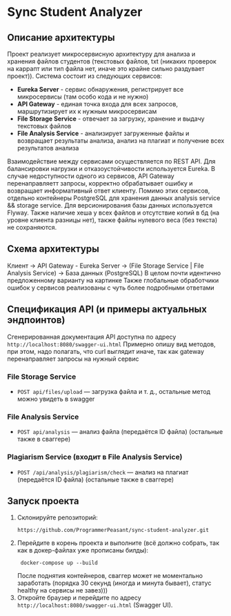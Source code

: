 # Sync Student Analyzer

## Описание архитектуры

Проект реализует микросервисную архитектуру для анализа и хранения файлов студентов (текстовых файлов, txt (никаких проверок на каррапт или тип файла нет, иначе это крайне сильно раздувает проект)). Система состоит из следующих сервисов:

- **Eureka Server** - сервис обнаружения, регистрирует все микросервисы (там особо кода и не нужно)
- **API Gateway** - единая точка входа для всех запросов, маршрутизирует их к нужным микросервисам
- **File Storage Service** - отвечает за загрузку, хранение и выдачу текстовых файлов
- **File Analysis Service** - анализирует загруженные файлы и возвращает результаты анализа, анализ на плагиат и получение всех результатов анализа

Взаимодействие между сервисами осуществляется по REST API. Для балансировки нагрузки и отказоустойчивости используется Eureka. В случае недоступности одного из сервисов, API Gateway перенаправляетт запросы, корректно обрабатывает ошибку и возвращает информативный ответ клиенту.
Помимо этих сервисов, отдельно контейнеры PostgreSQL для хранения данных analysis service && storage service. Для версионирования базы данных используется Flyway.
Также наличие хеша у всех файлов и отсутствие копий в бд (на уровне клиента разницы нет), также файлы нулевого веса (без текста) не сохраняются.
## Схема архитектуры

Клиент -> API Gateway - Eureka Server -> (File Storage Service | File Analysis Service) -> База данных (PostgreSQL)
В целом почти идентично предложенному варианту на картинке 
Также глобальные обработчики ошибок у сервисов реализованы с чуть более подробными ответами

## Спецификация API (и примеры актуальных эндпоинтов)

Сгенерированная документация API доступна по адресу `http://localhost:8080/swagger-ui.html`
Примерно опишу вид методов, при этом, надо полагать, что curl выглядит иначе, так как gateway перенаправляет запросы на нужный сервис

### File Storage Service

- `POST api/files/upload` — загрузка файла и т. д., остальные метод можно увидеть в swagger

### File Analysis Service

- `POST api/analysis` — анализ файла (передаётся ID файла) (остальные также в сваггере)

### Plagiarism Service (входит в File Analysis Service)

- `POST /api/analysis/plagiarism/check` — анализ на плагиат (передаётся ID файла) (остальные также в сваггере)

## Запуск проекта

1. Склонируйте репозиторий:
   ```
   https://github.com/ProgrammerPeasant/sync-student-analyzer.git
   ```
2. Перейдите в корень проекта и выполните (всё должно собрать, так как в докер-файлах уже прописаны билды):
   ```
    docker-compose up --build
   ```
   После поднятия контейнеров, сваггер может не моментально заработать (порядка 30 секунд (иногда и минута бывает), статус healthy на сервисы не завез)))
3. Откройте браузер и перейдите по адресу `http://localhost:8080/swagger-ui.html` (Swagger UI).